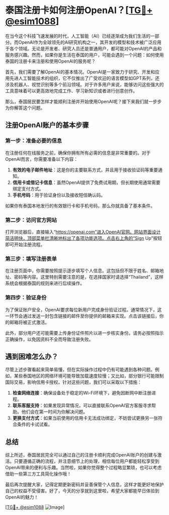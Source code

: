# 泰国注册卡如何注册OpenAI？[[TG💪+ @esim1088](https://t.me/s/esim1088)]

在当今这个科技飞速发展的时代，人工智能（AI）已经逐渐成为我们生活的一部分。而OpenAI作为全球领先的AI研究机构之一，其开发的模型和技术被广泛应用于各个领域。无论是开发者、研究人员还是普通用户，都可能对OpenAI的产品和服务感兴趣。然而，如果你是生活在泰国的用户，可能会遇到一个问题：如何使用泰国的注册卡来注册和使用OpenAI的服务呢？

首先，我们需要了解OpenAI的基本情况。OpenAI是一家致力于研究、开发和应用先进人工智能技术的组织，它不仅推出了广受欢迎的语言模型如GPT系列，还涉及机器人、视觉识别等多个前沿领域。对于许多用户来说，能够访问这些强大的工具意味着可以更高效地完成工作、学习新知识或者进行创意创作。

那么，泰国居民要怎样才能顺利注册并开始使用OpenAI呢？接下来我们就一步步为你解答这个问题。

## 注册OpenAI账户的基本步骤

### 第一步：准备必要的信息

在注册任何在线服务之前，确保你拥有所有必需的信息是非常重要的。对于OpenAI而言，你需要准备以下内容：

1. **有效的电子邮件地址**：这是你的主要联系方式，并且用于接收验证码等重要通知。
2. **信用卡或借记卡信息**：虽然OpenAI提供了免费试用期，但长期使用通常需要绑定支付方式。
3. **手机号码**：用于验证身份以及接收短信确认码。

如果你有泰国本地发行的有效银行卡和手机号码，那么你就具备了基本条件。

### 第二步：访问官方网站

打开浏览器后，直接输入“https://openai.com”进入OpenAI官网。网站界面设计简洁明快，顶部菜单栏清晰地标出了各项功能选项。点击右上角的“Sign Up”按钮即可开始注册流程。

### 第三步：填写注册表单

在注册页面中，你需要按照提示逐步填写个人信息。这包括但不限于姓名、邮箱地址、密码等内容。这里特别需要注意的是，在选择国家时请选择“Thailand”，这样系统会根据泰国的规则来进行后续操作。

### 第四步：验证身份

为了保证账户安全，OpenAI要求每位新用户完成身份验证过程。通常情况下，这一环节会通过发送一封包含链接的邮件至你提供的邮箱来实现。点击该链接后，你的邮箱将被正式激活。

此外，部分用户还可能需要上传身份证件照片以进一步核实身份。请务必按照指示正确操作，以免因资料不全而导致注册失败。

## 遇到困难怎么办？

尽管上述步骤看起来简单易懂，但在实际操作过程中仍有可能遇到各种问题。例如，某些泰国地区的网络环境可能导致加载速度较慢；又比如，部分银行可能限制国际交易，影响信用卡授权。针对这些问题，我们可以采取以下措施：

1. **检查网络连接**：确保设备处于稳定的Wi-Fi环境下，避免因断网中断注册进程。
2. **联系客服支持**：如果发现异常情况，可以直接联系OpenAI官方客服寻求帮助。他们会在第一时间为你解决问题。
3. **更换支付方式**：如果当前使用的信用卡无法成功绑定，不妨尝试更换另一张符合条件的卡试试看。

## 总结

综上所述，泰国居民完全可以通过自己的注册卡顺利完成OpenAI账户的创建与激活。只要遵循正确的流程，并注意细节上的处理，相信每位用户都能轻松享受到OpenAI带来的便利与乐趣。当然啦，如果你觉得整个过程略显繁琐，也可以考虑借助一些第三方工具简化操作哦！

最后再次提醒大家，记得定期更新密码并妥善保管个人信息，这样才能更好地保护自己的权益不受侵害。好了，今天的分享就到这里啦，希望大家都能早日体验到OpenAI的魅力！

[[TG💪+ @esim1088](https://t.me/s/esim1088) ![Image](https://i.postimg.cc/4NQfJmqS/Snipaste-2025-05-13-00-14-12.png)]